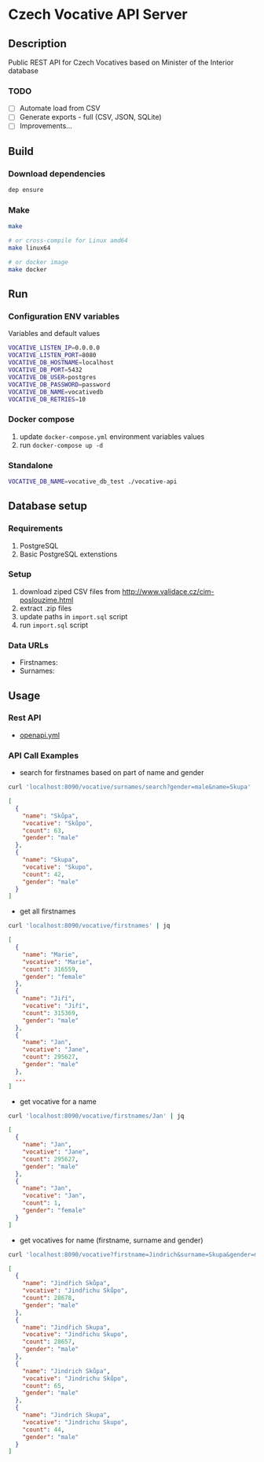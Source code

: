 # Czech Vocative API Server

## Description

Public REST API for Czech Vocatives based on Minister of the Interior database

### TODO

* [ ] Automate load from CSV
* [ ] Generate exports - full (CSV, JSON, SQLite)
* [ ] Improvements...

## Build

### Download dependencies

```bash
dep ensure
```

### Make

```bash
make

# or cross-compile for Linux amd64
make linux64

# or docker image
make docker
```

## Run

### Configuration ENV variables

Variables and default values

```bash
VOCATIVE_LISTEN_IP=0.0.0.0
VOCATIVE_LISTEN_PORT=8080
VOCATIVE_DB_HOSTNAME=localhost
VOCATIVE_DB_PORT=5432
VOCATIVE_DB_USER=postgres
VOCATIVE_DB_PASSWORD=password
VOCATIVE_DB_NAME=vocativedb
VOCATIVE_DB_RETRIES=10
```

### Docker compose

1. update `docker-compose.yml` environment variables values
2. run `docker-compose up -d`

### Standalone

```bash
VOCATIVE_DB_NAME=vocative_db_test ./vocative-api
```

## Database setup

### Requirements

1. PostgreSQL
2. Basic PostgreSQL extenstions

### Setup

1. download ziped CSV files from http://www.validace.cz/cim-poslouzime.html
2. extract .zip files
3. update paths in `import.sql` script
4. run `import.sql` script

### Data URLs

* Firstnames:
* Surnames:

## Usage

### Rest API

* [openapi.yml](./openapi.yml)

### API Call Examples

* search for firstnames based on part of name and gender

```bash
curl 'localhost:8090/vocative/surnames/search?gender=male&name=Skupa' | jq
```

```json
[
  {
    "name": "Skůpa",
    "vocative": "Skůpo",
    "count": 63,
    "gender": "male"
  },
  {
    "name": "Skupa",
    "vocative": "Skupo",
    "count": 42,
    "gender": "male"
  }
]
```

* get all firstnames

```bash
curl 'localhost:8090/vocative/firstnames' | jq
```

```json
[
  {
    "name": "Marie",
    "vocative": "Marie",
    "count": 316559,
    "gender": "female"
  },
  {
    "name": "Jiří",
    "vocative": "Jiří",
    "count": 315369,
    "gender": "male"
  },
  {
    "name": "Jan",
    "vocative": "Jane",
    "count": 295627,
    "gender": "male"
  },
  ...
]
```

* get vocative for a name

```bash
curl 'localhost:8090/vocative/firstnames/Jan' | jq
```

```json
[
  {
    "name": "Jan",
    "vocative": "Jane",
    "count": 295627,
    "gender": "male"
  },
  {
    "name": "Jan",
    "vocative": "Jan",
    "count": 1,
    "gender": "female"
  }
]
```

* get vocatives for name (firstname, surname and gender)

```bash
curl 'localhost:8090/vocative?firstname=Jindrich&surname=Skupa&gender=male&limit=2' | jq
```

```json
[
  {
    "name": "Jindřich Skůpa",
    "vocative": "Jindřichu Skůpo",
    "count": 28678,
    "gender": "male"
  },
  {
    "name": "Jindřich Skupa",
    "vocative": "Jindřichu Skupo",
    "count": 28657,
    "gender": "male"
  },
  {
    "name": "Jindrich Skůpa",
    "vocative": "Jindrichu Skůpo",
    "count": 65,
    "gender": "male"
  },
  {
    "name": "Jindrich Skupa",
    "vocative": "Jindrichu Skupo",
    "count": 44,
    "gender": "male"
  }
]
```
